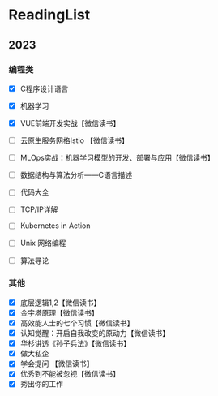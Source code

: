 # ReadingList

## 2023

### 编程类
- [x] C程序设计语言
- [x] 机器学习
- [x] VUE前端开发实战【微信读书】
- [ ] 云原生服务网格Istio 【微信读书】
- [ ] MLOps实战：机器学习模型的开发、部署与应用【微信读书】
- [ ] 数据结构与算法分析——C语言描述
- [ ] 代码大全
- [ ] TCP/IP详解
- [ ] Kubernetes in Action
- [ ] Unix 网络编程
- [ ] 算法导论


### 其他
- [x] 底层逻辑1,2【微信读书】
- [x] 金字塔原理【微信读书】
- [x] 高效能人士的七个习惯【微信读书】
- [x] 认知觉醒：开启自我改变的原动力【微信读书】
- [x] 华杉讲透《孙子兵法》【微信读书】
- [x] 做大私企
- [x] 学会提问 【微信读书】
- [x] 优秀到不能被忽视【微信读书】
- [x] 秀出你的工作
